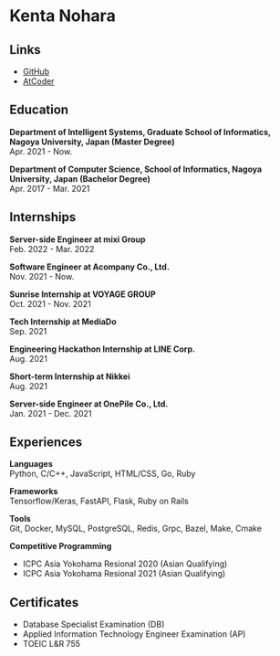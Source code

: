 # Kenta Nohara

## Links
- [GitHub](https://github.com/nrkt)
- [AtCoder](https://atcoder.jp/users/nrkt)

## Education  
**Department of Intelligent Systems, Graduate School of Informatics, Nagoya University, Japan (Master Degree)**  
Apr. 2021 - Now.  
  
**Department of Computer Science, School of Informatics, Nagoya University, Japan (Bachelor Degree)**  
Apr. 2017 - Mar. 2021  

## Internships
**Server-side Engineer at mixi Group**  
Feb. 2022 - Mar. 2022  

**Software Engineer at Acompany Co., Ltd.**  
Nov. 2021 - Now.  

**Sunrise Internship at VOYAGE GROUP**  
Oct. 2021 - Nov. 2021  

**Tech Internship at MediaDo**  
Sep. 2021  

**Engineering Hackathon Internship at LINE Corp.**  
Aug. 2021  

**Short-term Internship at Nikkei**  
Aug. 2021  

**Server-side Engineer at OnePile Co., Ltd.**  
Jan. 2021 - Dec. 2021  

## Experiences
**Languages**  
Python, C/C++, JavaScript, HTML/CSS, Go, Ruby  

**Frameworks**  
Tensorflow/Keras, FastAPI, Flask, Ruby on Rails  

**Tools**  
Git, Docker, MySQL, PostgreSQL, Redis, Grpc, Bazel, Make, Cmake  

**Competitive Programming**  
- ICPC Asia Yokohama Resional 2020 (Asian Qualifying)
- ICPC Asia Yokohama Resional 2021 (Asian Qualifying)  

## Certificates  
- Database Specialist Examination (DB)
- Applied Information Technology Engineer Examination (AP)
- TOEIC L&R 755
